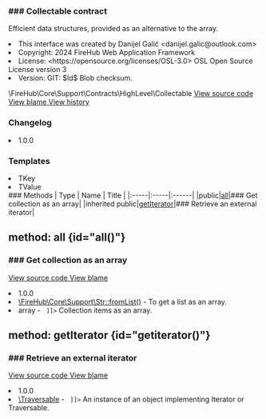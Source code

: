<title># Collectable</title>

<code-block lang="php">
<![CDATA[interface Collectable]]>
</code-block>













### ### Collectable contract

<p><format style="italic">Efficient data structures, provided as an alternative to the array.</format></p>

<deflist>
    <def title="Interface basic info:">
        <list><li>This interface was created by Danijel Galić &lt;danijel.galic@outlook.com&gt;</li><li>Copyright: 2024 FireHub Web Application Framework</li><li>License: &lt;https://opensource.org/licenses/OSL-3.0&gt; OSL Open Source License version 3</li><li>Version: GIT: $Id$ Blob checksum.</li></list>
    </def>
</deflist>

<deflist><def title="Fully Qualified Interface Name:">
        \FireHub\Core\Support\Contracts\HighLevel\Collectable
    </def><def title="Source code:">
        <a href="https://github.com/The-FireHub-Project/Core/blob/develop-pre-alpha-m1/src/support/contracts/highlevel/firehub.Collectable.php#L30">
            View source code
        </a>
    </def>
    <def title="Blame:">
        <a href="https://github.com/The-FireHub-Project/Core/blame/develop-pre-alpha-m1/src/support/contracts/highlevel/firehub.Collectable.php">
            View blame
        </a>
    </def>
    <def title="History:">
        <a href="https://github.com/The-FireHub-Project/Core/commits/develop-pre-alpha-m1/src/support/contracts/highlevel/firehub.Collectable.php">
            View history
        </a>
    </def></deflist>
### Changelog
<deflist>
    <def title="Version history:">
        <list><li>1.0.0</li></list>
    </def>
</deflist>


### Templates
<deflist>
    <def title="This interface has templates:">
        <list><li>TKey</li><li>TValue</li></list>
    </def>
</deflist>
### Methods
| Type | Name | Title |
|:-----|:-----|:------|
|public|<a href="#all()">all</a>|### Get collection as an array|
|inherited public|<a href="#getiterator()">getIterator</a>|### Retrieve an external iterator|

## method: all {id="all()"}

<code-block lang="php">
    <![CDATA[public Collectable::all():array]]>
</code-block>













### ### Get collection as an array



<deflist><def title="Source code:">
                <a href="https://github.com/The-FireHub-Project/Core/blob/develop-pre-alpha-m1/src/support/contracts/highlevel/firehub.Collectable.php#L39">
                    View source code
                </a>
            </def>
            <def title="Blame:">
                <a href="https://github.com/The-FireHub-Project/Core/blame/develop-pre-alpha-m1/src/support/contracts/highlevel/firehub.Collectable.php#L39">
                    View blame
                </a>
            </def></deflist>
<deflist>
    <def title="Version history:">
        <list><li>1.0.0</li></list>
    </def>
</deflist>
<deflist>
    <def title="This method is used by:">
        <list><li><a href="Str.md#fromlist()">\FireHub\Core\Support\Str::fromList()</a>  - <format style="italic">To get a list as an array.</format></li></list>
    </def>
</deflist>
<deflist>
    <def title="This method returns:">
        <list><li>array - <format style="italic"><code><![CDATA[ array<TKey, TValue> ]]></code> Collection items as an array.</format></li></list>
    </def>
</deflist>
## method: getIterator {id="getiterator()"}

<code-block lang="php">
    <![CDATA[public IterablesAggregate::getIterator():\Traversable]]>
</code-block>













### ### Retrieve an external iterator



<deflist><def title="Source code:">
                <a href="https://github.com/The-FireHub-Project/Core/blob/develop-pre-alpha-m1/src/support/contracts/iterator/firehub.IterablesAggregate.php#L41">
                    View source code
                </a>
            </def>
            <def title="Blame:">
                <a href="https://github.com/The-FireHub-Project/Core/blame/develop-pre-alpha-m1/src/support/contracts/iterator/firehub.IterablesAggregate.php#L41">
                    View blame
                </a>
            </def></deflist>
<deflist>
    <def title="Version history:">
        <list><li>1.0.0</li></list>
    </def>
</deflist>
<deflist>
    <def title="This method returns:">
        <list><li><a href="Traversable.md">\Traversable</a> - <format style="italic"><code><![CDATA[ Traversable<TKey, TValue> ]]></code>
An instance of an object implementing Iterator or Traversable.</format></li></list>
    </def>
</deflist>